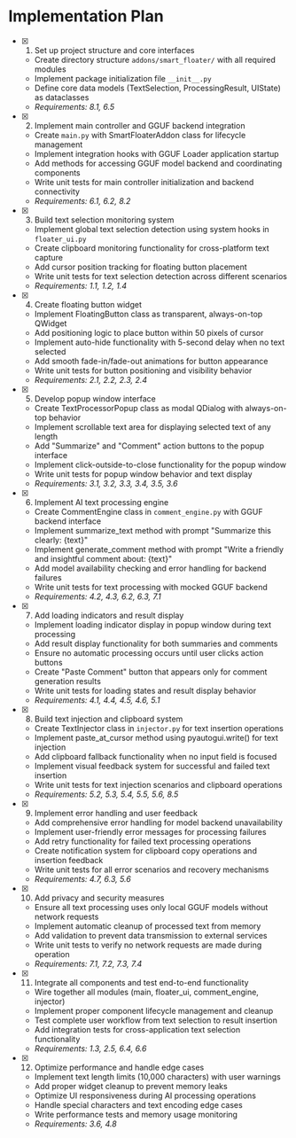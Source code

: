 # Implementation Plan

- [x] 1. Set up project structure and core interfaces





  - Create directory structure `addons/smart_floater/` with all required modules
  - Implement package initialization file `__init__.py`
  - Define core data models (TextSelection, ProcessingResult, UIState) as dataclasses
  - _Requirements: 8.1, 6.5_

- [x] 2. Implement main controller and GGUF backend integration





  - Create `main.py` with SmartFloaterAddon class for lifecycle management
  - Implement integration hooks with GGUF Loader application startup
  - Add methods for accessing GGUF model backend and coordinating components
  - Write unit tests for main controller initialization and backend connectivity
  - _Requirements: 6.1, 6.2, 8.2_

- [x] 3. Build text selection monitoring system





  - Implement global text selection detection using system hooks in `floater_ui.py`
  - Create clipboard monitoring functionality for cross-platform text capture
  - Add cursor position tracking for floating button placement
  - Write unit tests for text selection detection across different scenarios
  - _Requirements: 1.1, 1.2, 1.4_

- [x] 4. Create floating button widget





  - Implement FloatingButton class as transparent, always-on-top QWidget
  - Add positioning logic to place button within 50 pixels of cursor
  - Implement auto-hide functionality with 5-second delay when no text selected
  - Add smooth fade-in/fade-out animations for button appearance
  - Write unit tests for button positioning and visibility behavior
  - _Requirements: 2.1, 2.2, 2.3, 2.4_

- [x] 5. Develop popup window interface





  - Create TextProcessorPopup class as modal QDialog with always-on-top behavior
  - Implement scrollable text area for displaying selected text of any length
  - Add "Summarize" and "Comment" action buttons to the popup interface
  - Implement click-outside-to-close functionality for the popup window
  - Write unit tests for popup window behavior and text display
  - _Requirements: 3.1, 3.2, 3.3, 3.4, 3.5, 3.6_

- [x] 6. Implement AI text processing engine





  - Create CommentEngine class in `comment_engine.py` with GGUF backend interface
  - Implement summarize_text method with prompt "Summarize this clearly: {text}"
  - Implement generate_comment method with prompt "Write a friendly and insightful comment about: {text}"
  - Add model availability checking and error handling for backend failures
  - Write unit tests for text processing with mocked GGUF backend
  - _Requirements: 4.2, 4.3, 6.2, 6.3, 7.1_

- [x] 7. Add loading indicators and result display





  - Implement loading indicator display in popup window during text processing
  - Add result display functionality for both summaries and comments
  - Ensure no automatic processing occurs until user clicks action buttons
  - Create "Paste Comment" button that appears only for comment generation results
  - Write unit tests for loading states and result display behavior
  - _Requirements: 4.1, 4.4, 4.5, 4.6, 5.1_

- [x] 8. Build text injection and clipboard system





  - Create TextInjector class in `injector.py` for text insertion operations
  - Implement paste_at_cursor method using pyautogui.write() for text injection
  - Add clipboard fallback functionality when no input field is focused
  - Implement visual feedback system for successful and failed text insertion
  - Write unit tests for text injection scenarios and clipboard operations
  - _Requirements: 5.2, 5.3, 5.4, 5.5, 5.6, 8.5_

- [x] 9. Implement error handling and user feedback





  - Add comprehensive error handling for model backend unavailability
  - Implement user-friendly error messages for processing failures
  - Add retry functionality for failed text processing operations
  - Create notification system for clipboard copy operations and insertion feedback
  - Write unit tests for all error scenarios and recovery mechanisms
  - _Requirements: 4.7, 6.3, 5.6_

- [x] 10. Add privacy and security measures





  - Ensure all text processing uses only local GGUF models without network requests
  - Implement automatic cleanup of processed text from memory
  - Add validation to prevent data transmission to external services
  - Write unit tests to verify no network requests are made during operation
  - _Requirements: 7.1, 7.2, 7.3, 7.4_

- [x] 11. Integrate all components and test end-to-end functionality






  - Wire together all modules (main, floater_ui, comment_engine, injector)
  - Implement proper component lifecycle management and cleanup
  - Test complete user workflow from text selection to result insertion
  - Add integration tests for cross-application text selection functionality
  - _Requirements: 1.3, 2.5, 6.4, 6.6_

- [x] 12. Optimize performance and handle edge cases





  - Implement text length limits (10,000 characters) with user warnings
  - Add proper widget cleanup to prevent memory leaks
  - Optimize UI responsiveness during AI processing operations
  - Handle special characters and text encoding edge cases
  - Write performance tests and memory usage monitoring
  - _Requirements: 3.6, 4.8_